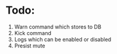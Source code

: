 # Todo:

1. Warn command which stores to DB
2. Kick command
3. Logs which can be enabled or disabled
4. Presist mute
